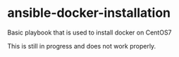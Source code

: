# ansible-docker-installation
Basic playbook that is used to install docker on CentOS7 


This is still in progress and does not work properly.
